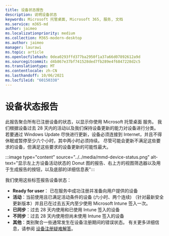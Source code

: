 ```yaml
---
title: 设备状态报告
description: 说明设备状态
keywords: Microsoft 托管桌面, Microsoft 365, 服务, 文档
ms.service: m365-md
author: jaimeo
ms.localizationpriority: medium
ms.collection: M365-modern-desktop
ms.author: jaimeo
manager: laurawi
ms.topic: article
ms.openlocfilehash: 0dea0293ffd377ba2950f1a37a66d07892612a9d
ms.sourcegitcommit: d4b867e37bf741528ded7fb289e4f6847228d2c5
ms.translationtype: MT
ms.contentlocale: zh-CN
ms.lasthandoff: 10/06/2021
ms.locfileid: "60150338"
---
```

# <a name="device-status-report"></a>设备状态报告

此报告聚合所有已注册设备的状态，以显示你使用 Microsoft 托管桌面 服务。 我们根据设备过去 28 天内的活动以及我们保持设备更新的能力对设备进行分类。 若要通过 Windows Update 尽快进行更新，设备必须连接到 Internet，并且不得休眠或暂停至少六个小时，其中两小时必须持续。 尽管可能会更新不满足这些要求的设备，但满足这些要求的设备更新的可能性最大。

:::image type="content" source="../../media/mmd-device-status.png" alt-text="显示左上方设备活动状态的 Donut 图的报告、右上方的视图筛选器以及用于生成报告的按钮，以及底部的详细信息表":::

我们使用这些标签报告设备状态： 

- **Ready for user**： 已在服务中成功注册并准备向用户提供的设备 
- **活动**：当前使用且已满足活动条件的设备 (六小时、两个连续) （针对最新安全更新版本）并且已在过去五天内至少使用 Microsoft Intune 签入一次。 
- **已同步**：过去 28 天内使用和已使用 Intune 签入的设备 
- **不同步**：过去 28 天内使用但尚未使用 Intune 签入的设备 
- **其他**：类别聚合一些通常发生在设备注册期间的错误状态。 有关更多详细信息，请参阅 [设备注册疑难解答](../get-started/register-devices-self.md#troubleshooting-device-registration)。